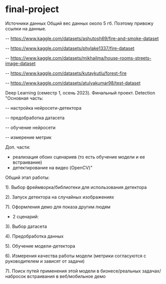 # final-project
Источники данных
Общий вес данных около 5 гб. Поэтому привожу ссылки на данные. 

-- https://www.kaggle.com/datasets/ashutosh69/fire-and-smoke-dataset

-- https://www.kaggle.com/datasets/phylake1337/fire-dataset

-- https://www.kaggle.com/datasets/mikhailma/house-rooms-streets-image-dataset

-- https://www.kaggle.com/datasets/kutaykutlu/forest-fire

-- https://www.kaggle.com/datasets/atulyakumar98/test-dataset

Deep Learning (семестр 1, осень 2023). Финальный проект. Detection
"Основная часть: 

-- настройка нейросети-детектора
  
-- предобработка датасета

-- обучение нейросети

-- измерение метрик

Доп. части: 
- реализация обоих сценариев (то есть обучение модели и ее встраивание)
- детектирование на видео (OpenCV)"

Общий этап работы:

1). Выбор фреймворка/библиотеки для использования детектора 

2). Запуск детектора на случайных изображениях

7). Оформления демо для показа другим людям

* 2 сценарий:

3). Выбор датасета 

4). Предобработка данных 

5). Обучение модели-детектора

6). Измерения качества работы модели (метрики согласуются с руководителем и зависят от задачи)

7). Поиск путей применения этой модели в бизнесе/реальных задачах/набросок встраивания в веб/мобильное демо


